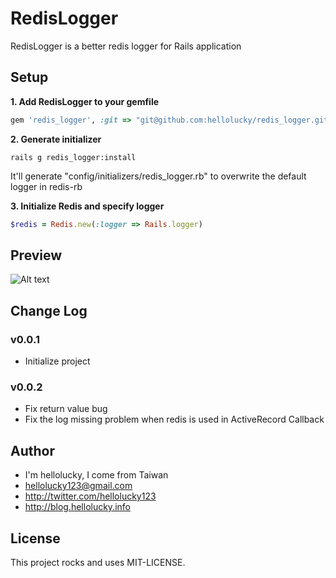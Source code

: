 # RedisLogger

RedisLogger is a better redis logger for Rails application

## Setup

**1. Add RedisLogger to your gemfile**

```ruby
gem 'redis_logger', :git => "git@github.com:hellolucky/redis_logger.git"
```

**2. Generate initializer**

    rails g redis_logger:install

It'll generate "config/initializers/redis_logger.rb" to overwrite the default logger in redis-rb

**3. Initialize Redis and specify logger**

```ruby
$redis = Redis.new(:logger => Rails.logger)
```

## Preview

![Alt text](http://blog.hellolucky.info/wp-content/uploads/2012/12/螢幕快照-2012-12-03-下午8.49.19.png)

## Change Log

### v0.0.1

* Initialize project

### v0.0.2

* Fix return value bug
* Fix the log missing problem when redis is used in ActiveRecord Callback

## Author

* I'm hellolucky, I come from Taiwan
* hellolucky123@gmail.com
* http://twitter.com/hellolucky123
* http://blog.hellolucky.info


## License

This project rocks and uses MIT-LICENSE.